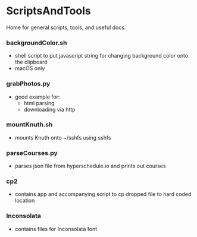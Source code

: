 # ScriptsAndTools
Home for general scripts, tools, and useful docs.

### backgroundColor.sh
* shell script to put javascript string for changing background color onto the clipboard
* macOS only

### grabPhotos.py
* good example for:
  * html parsing
  * downloading via http

### mountKnuth.sh
* mounts Knuth onto ~/sshfs using sshfs

### parseCourses.py
* parses json file from hyperschedule.io and prints out courses

### cp2
* contains app and accompanying script to cp dropped file to hard coded location 

### Inconsolata
* contains files for Inconsolata font
